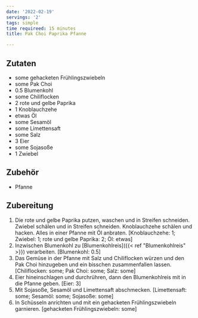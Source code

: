 ```yaml
---
date: '2022-02-19'
servings: '2'
tags: simple
time requireed: 15 minutes
title: Pak Choi Paprika Pfanne

---
```


## Zutaten
- some gehacketen Frühlingszwiebeln
- some Pak Choi
- 0.5 Blumenkohl
- some Chiliflocken
- 2 rote und gelbe Paprika
- 1 Knoblauchzehe
- etwas Öl
- some Sesamöl
- some Limettensaft
- some Salz
- 3 Eier
- some Sojasoße
- 1 Zwiebel

## Zubehör
- Pfanne

## Zubereitung
 1. Die rote und gelbe Paprika putzen, waschen und in Streifen schneiden. Zwiebel schälen und in Streifen schneiden. Knoblauchzehe schälen und hacken. Alles in einer Pfanne mit Öl anbraten.
    [Knoblauchzehe: 1; Zwiebel: 1; rote und gelbe Paprika: 2; Öl: etwas]
 2. Inzwischen Blumenkohl zu [Blumenkohlreis]({{< ref "Blumenkohlreis" >}}) verarbeiten.
    [Blumenkohl: 0.5]
 3. Das Gemüse in der Pfanne mit Salz und Chiliflocken würzen und den Pak Choi hinzugeben und ein bisschen zusammenfallen lassen.
    [Chiliflocken: some; Pak Choi: some; Salz: some]
 4. Eier hineinschlagen und durchrühren, dann den Blumenkohlreis mit in die Pfanne geben.
    [Eier: 3]
 5. Mit Sojasoße, Sesamöl und Limettensaft abschmecken.
    [Limettensaft: some; Sesamöl: some; Sojasoße: some]
 6. In Schüsseln anrichten und mit ein gehacketen Frühlingszwiebeln garnieren.
    [gehacketen Frühlingszwiebeln: some]
